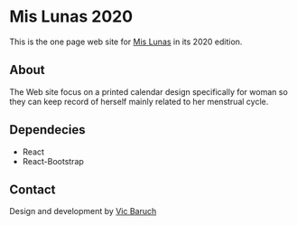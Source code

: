 # Mis Lunas 2020

This is the one page web site for [Mis Lunas](https://mislunas.web.app) in its 2020 edition.

## About

The Web site focus on a printed calendar design specifically for woman so they can keep record of herself mainly related to her menstrual cycle.

## Dependecies

- React
- React-Bootstrap

## Contact

Design and development by [Vic Baruch](mailto:victor.baruch@gmail.com)

